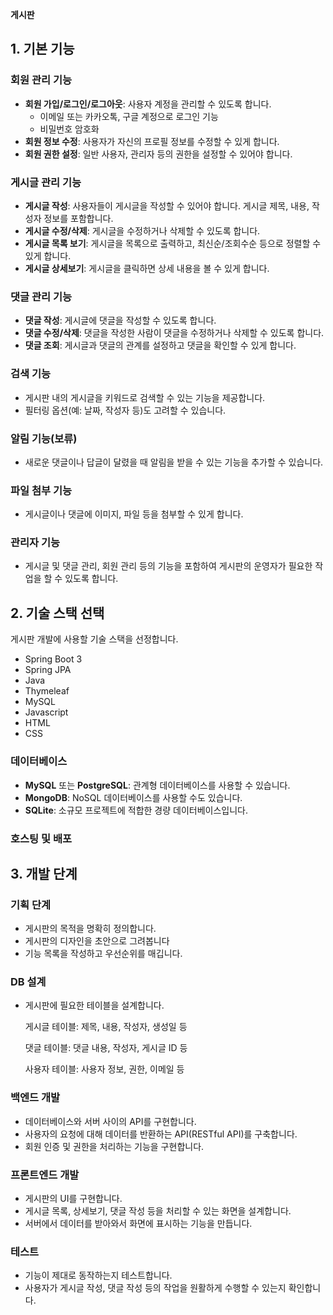  **게시판**

## 1. **기본 기능**



### **회원 관리 기능**

- **회원 가입/로그인/로그아웃**: 사용자 계정을 관리할 수 있도록 합니다.
    - 이메일 또는 카카오톡, 구글 계정으로 로그인 기능
    - 비밀번호 암호화
- **회원 정보 수정**: 사용자가 자신의 프로필 정보를 수정할 수 있게 합니다.
- **회원 권한 설정**: 일반 사용자, 관리자 등의 권한을 설정할 수 있어야 합니다.

### **게시글 관리 기능**

- **게시글 작성**: 사용자들이 게시글을 작성할 수 있어야 합니다. 게시글 제목, 내용, 작성자 정보를 포함합니다.
- **게시글 수정/삭제**: 게시글을 수정하거나 삭제할 수 있도록 합니다.
- **게시글 목록 보기**: 게시글을 목록으로 출력하고, 최신순/조회수순 등으로 정렬할 수 있게 합니다.
- **게시글 상세보기**: 게시글을 클릭하면 상세 내용을 볼 수 있게 합니다.

### **댓글 관리 기능**

- **댓글 작성**: 게시글에 댓글을 작성할 수 있도록 합니다.
- **댓글 수정/삭제**: 댓글을 작성한 사람이 댓글을 수정하거나 삭제할 수 있도록 합니다.
- **댓글 조회**: 게시글과 댓글의 관계를 설정하고 댓글을 확인할 수 있게 합니다.

### **검색 기능**

- 게시판 내의 게시글을 키워드로 검색할 수 있는 기능을 제공합니다.
- 필터링 옵션(예: 날짜, 작성자 등)도 고려할 수 있습니다.

### **알림 기능(보류)**

- 새로운 댓글이나 답글이 달렸을 때 알림을 받을 수 있는 기능을 추가할 수 있습니다.

### **파일 첨부 기능**

- 게시글이나 댓글에 이미지, 파일 등을 첨부할 수 있게 합니다.

### **관리자 기능**

- 게시글 및 댓글 관리, 회원 관리 등의 기능을 포함하여 게시판의 운영자가 필요한 작업을 할 수 있도록 합니다.



## 2. **기술 스택 선택**



게시판 개발에 사용할 기술 스택을 선정합니다.

- Spring Boot 3
- Spring JPA
- Java
- Thymeleaf
- MySQL
- Javascript
- HTML
- CSS


### **데이터베이스**

- **MySQL** 또는 **PostgreSQL**: 관계형 데이터베이스를 사용할 수 있습니다.
- **MongoDB**: NoSQL 데이터베이스를 사용할 수도 있습니다.
- **SQLite**: 소규모 프로젝트에 적합한 경량 데이터베이스입니다.

### **호스팅 및 배포**

## 3. **개발 단계**



### **기획 단계**

- 게시판의 목적을 명확히 정의합니다.
- 게시판의 디자인을 초안으로 그려봅니다
- 기능 목록을 작성하고 우선순위를 매깁니다.

### **DB 설계**

- 게시판에 필요한 테이블을 설계합니다.
    
    게시글 테이블: 제목, 내용, 작성자, 생성일 등
    
    댓글 테이블: 댓글 내용, 작성자, 게시글 ID 등
    
    사용자 테이블: 사용자 정보, 권한, 이메일 등
    

### **백엔드 개발**

- 데이터베이스와 서버 사이의 API를 구현합니다.
- 사용자의 요청에 대해 데이터를 반환하는 API(RESTful API)를 구축합니다.
- 회원 인증 및 권한을 처리하는 기능을 구현합니다.

### **프론트엔드 개발**

- 게시판의 UI를 구현합니다.
- 게시글 목록, 상세보기, 댓글 작성 등을 처리할 수 있는 화면을 설계합니다.
- 서버에서 데이터를 받아와서 화면에 표시하는 기능을 만듭니다.

### **테스트**

- 기능이 제대로 동작하는지 테스트합니다.
- 사용자가 게시글 작성, 댓글 작성 등의 작업을 원활하게 수행할 수 있는지 확인합니다.
